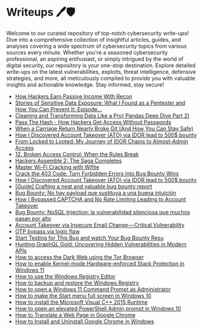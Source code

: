 # Writeups 🖊️🛡️
Welcome to our curated repository of top-notch cybersecurity write-ups! Dive into a comprehensive collection of insightful articles, guides, and analyses covering a wide spectrum of cybersecurity topics from various sources every minute. Whether you're a seasoned cybersecurity professional, an aspiring enthusiast, or simply intrigued by the world of digital security, our repository is your one-stop destination. Explore detailed write-ups on the latest vulnerabilities, exploits, threat intelligence, defensive strategies, and more, all meticulously compiled to provide you with valuable insights and actionable knowledge. Stay informed, stay secure!
<!-- WRITEUPS:START -->
- [How Hackers Earn Passive Income With Recon](https://infosecwriteups.com/how-hackers-earn-passive-income-with-recon-5ee3fd25513d?source=rss----7b722bfd1b8d---4)
- [Stories of Sensitive Data Exposure: What I Found as a Pentester and How You Can Prevent It: Episode…](https://infosecwriteups.com/stories-of-sensitive-data-exposure-what-i-found-as-a-pentester-and-how-you-can-prevent-it-episode-1362bdf27049?source=rss----7b722bfd1b8d---4)
- [Cleaning and Transforming Data Like a Pro&lpar; Pandas Deep Dive Part 2&rpar;](https://infosecwriteups.com/cleaning-and-transforming-data-like-a-pro-pandas-deep-dive-part-2-fe5552cad1fd?source=rss----7b722bfd1b8d---4)
- [Pass The Hash - How Hackers Get Access Without Passwords](https://infosecwriteups.com/pass-the-hash-how-hackers-get-access-without-passwords-d1f8b4f32410?source=rss----7b722bfd1b8d---4)
- [When a Carriage Return Nearly Broke Git &lpar;And How You Can Stay Safe&rpar;](https://infosecwriteups.com/when-a-carriage-return-nearly-broke-git-and-how-you-can-stay-safe-42bb19a3783b?source=rss----7b722bfd1b8d---4)
- [How I Discovered Account Takeover &lpar;ATO&rpar; via IDOR lead to 500$ bounty](https://infosecwriteups.com/how-i-discovered-account-takeover-ato-via-idor-lead-to-500-bounty-537bc7ff10b8?source=rss----7b722bfd1b8d---4)
- [From Locked to Looted: My Journey of IDOR Chains to Almost-Admin Access](https://infosecwriteups.com/from-locked-to-looted-my-journey-of-idor-chains-to-almost-admin-access-d15abf0046f9?source=rss----7b722bfd1b8d---4)
- [12. Broken Access Control: When the Rules Break](https://infosecwriteups.com/12-broken-access-control-when-the-rules-break-0bc37a474d57?source=rss----7b722bfd1b8d---4)
- [Hackers Assemble 2: The Saga Completes](https://infosecwriteups.com/hackers-assemble-2-the-saga-completes-590f4813812a?source=rss----7b722bfd1b8d---4)
- [Master Wi-Fi Cracking with Wifite](https://infosecwriteups.com/master-wi-fi-cracking-with-wifite-e20181aa07ff?source=rss----7b722bfd1b8d---4)
- [Crack the 403 Code: Turn Forbidden Errors into Bug Bounty Wins](https://infosecwriteups.com/crack-the-403-code-turn-forbidden-errors-into-bug-bounty-wins-1f5efe98b987?source=rss------bug_bounty_writeup-5)
- [How I Discovered Account Takeover &lpar;ATO&rpar; via IDOR lead to 500$ bounty](https://infosecwriteups.com/how-i-discovered-account-takeover-ato-via-idor-lead-to-500-bounty-537bc7ff10b8?source=rss------bug_bounty_writeup-5)
- [[Guide] Crafting a neat and valuable bug bounty report](https://medium.com/@pm_/guide-crafting-a-neat-and-valuable-bug-bounty-report-0bf1bc933bdc?source=rss------bug_bounty_writeup-5)
- [Bug Bounty: No hay payload que sustituya a una buena intuición](https://gorkaaa.medium.com/bug-bounty-no-hay-payload-que-sustituya-a-una-buena-intuici%C3%B3n-49c7f079f32c?source=rss------bug_bounty_writeup-5)
- [How I Bypassed CAPTCHA and No Rate Limiting Leading to Account Takeover](https://medium.com/@youssefawad1357/bypassing-captcha-with-no-rate-limiting-potentially-leading-to-ato-0a7714c9042d?source=rss------bug_bounty_writeup-5)
- [Bug Bounty: NoSQL Injection: la vulnerabilidad silenciosa que muchos pasan por alto](https://gorkaaa.medium.com/bug-bounty-nosql-injection-la-vulnerabilidad-silenciosa-que-muchos-pasan-por-alto-0a1b45f53bd7?source=rss------bug_bounty_writeup-5)
- [Account Takeover via Insecure Email Change — Critical Vulnerability](https://medium.com/@0xalr/account-takeover-via-insecure-email-change-critical-vulnerability-b67d44d7f600?source=rss------bug_bounty_writeup-5)
- [OTP bypass via logic flaw](https://medium.com/@moatymohamed897/otp-bypass-via-logic-flaw-8a5c96f84fab?source=rss------bug_bounty_writeup-5)
- [Start Testing for This Bug and watch Your Bug Bounty Resu](https://medium.com/@jeosantos2005/start-testing-for-this-bug-and-watch-your-bug-bounty-resu-091602b301b5?source=rss------bug_bounty_writeup-5)
- [Hunting GraphQL Gold: Uncovering Hidden Vulnerabilities in Modern APIs](https://infosecwriteups.com/hunting-graphql-gold-uncovering-hidden-vulnerabilities-in-modern-apis-ae3c3dbf462d?source=rss------bug_bounty_writeup-5)
- [How to access the Dark Web using the Tor Browser](https://www.bleepingcomputer.com/tutorials/how-to-access-the-dark-web-using-the-tor-browser/)
- [How to enable Kernel-mode Hardware-enforced Stack Protection in Windows 11](https://www.bleepingcomputer.com/tutorials/how-to-enable-kernel-mode-hardware-enforced-stack-protection-in-windows-11/)
- [How to use the Windows Registry Editor](https://www.bleepingcomputer.com/tutorials/how-to-use-the-windows-registry-editor/)
- [How to backup and restore the Windows Registry](https://www.bleepingcomputer.com/tutorials/how-to-backup-and-restore-the-windows-registry/)
- [How to open a Windows 11 Command Prompt as Administrator](https://www.bleepingcomputer.com/tutorials/how-to-open-a-windows-11-command-prompt-as-administrator/)
- [How to make the Start menu full screen in Windows 10](https://www.bleepingcomputer.com/tutorials/how-to-make-the-start-menu-full-screen-in-windows-10/)
- [How to install the Microsoft Visual C++ 2015 Runtime](https://www.bleepingcomputer.com/tutorials/how-to-install-the-microsoft-visual-c-2015-runtime/)
- [How to open an elevated PowerShell Admin prompt in Windows 10](https://www.bleepingcomputer.com/tutorials/how-to-open-an-elevated-powershell-admin-prompt-in-windows-10/)
- [How to Translate a Web Page in Google Chrome](https://www.bleepingcomputer.com/tutorials/how-to-translate-a-web-page-in-google-chrome/)
- [How to Install and Uninstall Google Chrome in Windows](https://www.bleepingcomputer.com/tutorials/how-to-install-and-uninstall-google-chrome-in-windows/)
<!-- WRITEUPS:END -->
